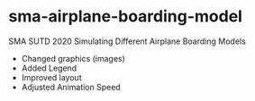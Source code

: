 # sma-airplane-boarding-model
SMA SUTD 2020 Simulating Different Airplane Boarding Models

- Changed graphics (images)
- Added Legend 
- Improved layout
- Adjusted Animation Speed 
